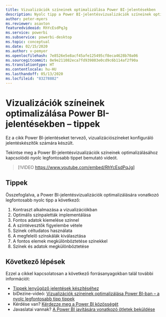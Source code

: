 ```yaml
---
title: Vizualizációk színeinek optimalizálása Power BI-jelentésekben
description: Nyolc tipp a Power BI-jelentésvizualizációk színeinek optimalizálásához a Power BI Desktopban vagy a Power BI szolgáltatásban.
author: peter-myers
ms.reviewer: asaxton
featuredvideoid: RhYcEsdPqJg
ms.service: powerbi
ms.subservice: powerbi-desktop
ms.topic: conceptual
ms.date: 02/15/2020
ms.author: v-pemyer
ms.openlocfilehash: 7e8526e5e8acf45afe125495cf8eca4628b70a06
ms.sourcegitcommit: 0e9e211082eca7fd939803e0cd9c6b114af2f90a
ms.translationtype: HT
ms.contentlocale: hu-HU
ms.lasthandoff: 05/13/2020
ms.locfileid: "83278882"
---
```

# <a name="tips-to-optimize-visual-colors-in-power-bi-reports"></a>Vizualizációk színeinek optimalizálása Power BI-jelentésekben – tippek

Ez a cikk Power BI-jelentéseket tervező, vizualizációszíneket konfiguráló jelentéskészítők számára készült.

Tekintse meg a Power BI-jelentésvizualizációk színeinek optimalizálásához kapcsolódó nyolc legfontosabb tippet bemutató videót.

> [!VIDEO https://www.youtube.com/embed/RhYcEsdPqJg]

## <a name="tips"></a>Tippek

Összefoglalva, a Power BI-jelentésvizualizációk optimalizálására vonatkozó legfontosabb nyolc tipp a következő:

1. Kontraszt alkalmazása a vizualizációkban
1. Optimális színpaletták implementálása
1. Fontos adatok kiemelése színnel
1. A színtévesztők figyelembe vétele
1. Színek céltudatos használata
1. A megfelelő színskálák kiválasztása
1. A fontos elemek megkülönböztetése színekkel
1. Színek és adatok megkülönböztetése

## <a name="next-steps"></a>Következő lépések

Ezzel a cikkel kapcsolatosan a következő forrásanyagokban talál további információt:

- [Tippek lenyűgöző jelentések készítéséhez](../create-reports/desktop-tips-and-tricks-for-creating-reports.md)
- biDezine-videó: [Vizualizációk színeinek optimalizálása Power BI-ban – a nyolc legfontosabb tipp tippek](https://www.youtube.com/watch?v=RhYcEsdPqJg)
- Kérdése van? [Kérdezze meg a Power BI közösségét](https://community.powerbi.com/)
- Javaslatai vannak? [A Power BI javítására vonatkozó ötletek beküldése](https://ideas.powerbi.com)

